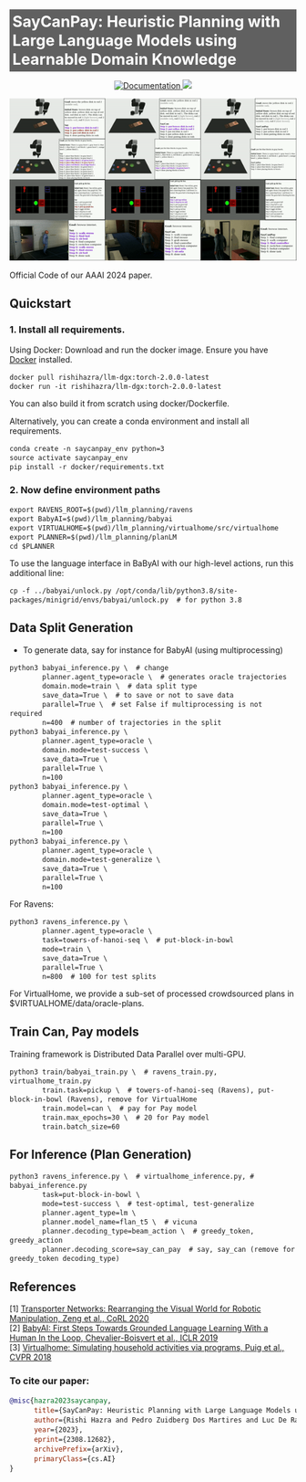 <div style="display: flex; align-items: center; background-color: rgba(0,0,0,0.62); padding: 5px;">
    <div>
        <h1 style="color: white; margin: 0; font-size: 27px;">SayCanPay: Heuristic Planning with Large Language Models using Learnable Domain Knowledge</h1>
    </div>
</div>

<p align="center">
    <a href="https://rishihazra.github.io/SayCanPay/" target="_blank">
        <img alt="Documentation" src="https://img.shields.io/website/https/rishihazra.github.io/SayCanPay?down_color=red&down_message=offline&up_message=online">
    </a>
    <a href="//arxiv.org/abs/2308.12682" target="_blank">
        <img src="https://img.shields.io/badge/arXiv-2308.12682-red">
    </a>
</p>

<p align="center">
  <img src="merged-saycanpay.gif" alt="merged-saycanpay">
</p>

 Official Code of our AAAI 2024 paper.

[//]: # (### [[Preprint]]&#40;https://arxiv.org/pdf/2308.12682.pdf&#41; | [[Website]]&#40;https://rishihazra.github.io/SayCanPay/&#41;)

## Quickstart

### 1. Install all requirements.

Using Docker: Download and run the docker image. Ensure you have [Docker](https://docs.docker.com/desktop/install/ubuntu/) installed.
```shell
docker pull rishihazra/llm-dgx:torch-2.0.0-latest
docker run -it rishihazra/llm-dgx:torch-2.0.0-latest
```
You can also build it from scratch using docker/Dockerfile.

Alternatively, you can create a conda environment and install all requirements.
```shell
conda create -n saycanpay_env python=3
source activate saycanpay_env
pip install -r docker/requirements.txt
```

### 2. Now define environment paths
```shell
export RAVENS_ROOT=$(pwd)/llm_planning/ravens
export BabyAI=$(pwd)/llm_planning/babyai
export VIRTUALHOME=$(pwd)/llm_planning/virtualhome/src/virtualhome
export PLANNER=$(pwd)/llm_planning/planLM
cd $PLANNER
```
To use the language interface in BaByAI with our high-level actions, run this additional line:
```shell
cp -f ../babyai/unlock.py /opt/conda/lib/python3.8/site-packages/minigrid/envs/babyai/unlock.py  # for python 3.8
```

## Data Split Generation
* To generate data, say for instance for BabyAI (using multiprocessing)
```shell
python3 babyai_inference.py \  # change 
        planner.agent_type=oracle \  # generates oracle trajectories
        domain.mode=train \  # data split type
        save_data=True \  # to save or not to save data
        parallel=True \  # set False if multiprocessing is not required
        n=400  # number of trajectories in the split
python3 babyai_inference.py \
        planner.agent_type=oracle \
        domain.mode=test-success \
        save_data=True \
        parallel=True \
        n=100
python3 babyai_inference.py \
        planner.agent_type=oracle \
        domain.mode=test-optimal \
        save_data=True \
        parallel=True \
        n=100
python3 babyai_inference.py \
        planner.agent_type=oracle \
        domain.mode=test-generalize \
        save_data=True \
        parallel=True \
        n=100
```

For Ravens:
```shell
python3 ravens_inference.py \
        planner.agent_type=oracle \
        task=towers-of-hanoi-seq \  # put-block-in-bowl
        mode=train \
        save_data=True \
        parallel=True \
        n=800  # 100 for test splits
```

For VirtualHome, we provide a sub-set of processed crowdsourced plans in $VIRTUALHOME/data/oracle-plans.

## Train Can, Pay models
Training framework is Distributed Data Parallel over multi-GPU.

```shell
python3 train/babyai_train.py \  # ravens_train.py, virtualhome_train.py
        train.task=pickup \  # towers-of-hanoi-seq (Ravens), put-block-in-bowl (Ravens), remove for VirtualHome
        train.model=can \  # pay for Pay model
        train.max_epochs=30 \  # 20 for Pay model
        train.batch_size=60
```

## For Inference (Plan Generation)

```shell
python3 ravens_inference.py \  # virtualhome_inference.py, # babyai_inference.py
        task=put-block-in-bowl \
        mode=test-success \  # test-optimal, test-generalize
        planner.agent_type=lm \  
        planner.model_name=flan_t5 \  # vicuna
        planner.decoding_type=beam_action \  # greedy_token, greedy_action
        planner.decoding_score=say_can_pay  # say, say_can (remove for greedy_token decoding_type)
```

## References
[1] [Transporter Networks: Rearranging the Visual World for Robotic Manipulation, Zeng et al., CoRL 2020](https://arxiv.org/abs/2010.14406)  
[2] [BabyAI: First Steps Towards Grounded Language Learning With a Human In the Loop, Chevalier-Boisvert et al., ICLR 2019](https://openreview.net/pdf?id=rJeXCo0cYX)  
[3] [Virtualhome: Simulating household activities via programs, Puig et al., CVPR 2018](https://openaccess.thecvf.com/content_cvpr_2018/papers/Puig_VirtualHome_Simulating_Household_CVPR_2018_paper.pdf)

### To cite our paper:
```bibtex
@misc{hazra2023saycanpay,
      title={SayCanPay: Heuristic Planning with Large Language Models using Learnable Domain Knowledge}, 
      author={Rishi Hazra and Pedro Zuidberg Dos Martires and Luc De Raedt},
      year={2023},
      eprint={2308.12682},
      archivePrefix={arXiv},
      primaryClass={cs.AI}
}
```


